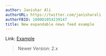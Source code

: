 ```yaml
---
author: Janishar Ali
authorURL: https://twitter.com/janisharali
authorFBID: 100001054239147
title: New expandable news feed example 
---
```

Link: [Example](https://github.com/janishar/Tutorials/tree/master/feed-expandable-v2)

> Newer Version: 2.x
<!--truncate-->